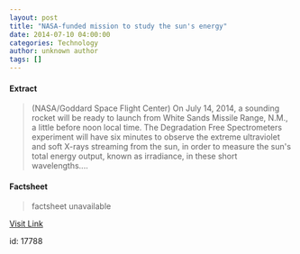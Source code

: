 ```yaml
---
layout: post
title: "NASA-funded mission to study the sun's energy"
date: 2014-07-10 04:00:00
categories: Technology
author: unknown author
tags: []
---
```



#### Extract
>(NASA/Goddard Space Flight Center) On July 14, 2014, a sounding rocket will be ready to launch from White Sands Missile Range, N.M., a little before noon local time. The Degradation Free Spectrometers experiment will have six minutes to observe the extreme ultraviolet and soft X-rays streaming from the sun, in order to measure the sun's total energy output, known as irradiance, in these short wavelengths....

#### Factsheet
>factsheet unavailable

[Visit Link](http://www.eurekalert.org/pub_releases/2014-07/nsfc-nmt071014.php)

id:   17788


